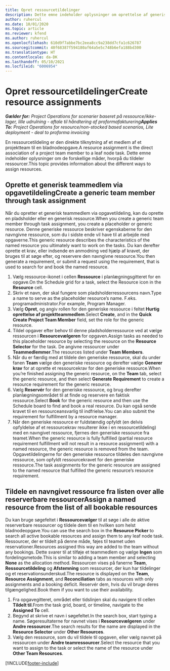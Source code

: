 ```yaml
---
title: Opret ressourcetildelinger
description: Dette emne indeholder oplysninger om oprettelse af generiske og navngivne ressourcetildelinger.
author: ruhercul
ms.date: 10/01/2020
ms.topic: article
ms.reviewer: kfend
ms.author: ruhercul
ms.openlocfilehash: 610d9f7abbe7bc2eea8cc9a238dd7cfa1c626787
ms.sourcegitcommit: 40f68387f594180af64a5e5c748b6efa188bd300
ms.translationtype: HT
ms.contentlocale: da-DK
ms.lasthandoff: 05/10/2021
ms.locfileid: "6006954"
---
```

# <a name="create-resource-assignments"></a><span data-ttu-id="4adf7-103">Opret ressourcetildelinger</span><span class="sxs-lookup"><span data-stu-id="4adf7-103">Create resource assignments</span></span>

<span data-ttu-id="4adf7-104">_**Gælder for:** Project Operations for scenarier baseret på ressource/ikke-lager, lille udrulning - aftale til håndtering af proformafakturering_</span><span class="sxs-lookup"><span data-stu-id="4adf7-104">_**Applies To:** Project Operations for resource/non-stocked based scenarios, Lite deployment - deal to proforma invoicing_</span></span>


<span data-ttu-id="4adf7-105">En ressourcetildeling er den direkte tilknytning af et medlem af et projektteam til en bladnodeopgave.</span><span class="sxs-lookup"><span data-stu-id="4adf7-105">A resource assignment is the direct association of a project team member to a leaf node task.</span></span> <span data-ttu-id="4adf7-106">Dette emne indeholder oplysninger om de forskellige måder, hvorpå du tildeler ressourcer.</span><span class="sxs-lookup"><span data-stu-id="4adf7-106">This topic provides information about the different ways to assign resources.</span></span>

## <a name="create-a-generic-team-member-through-task-assignment"></a><span data-ttu-id="4adf7-107">Oprette et generisk teammedlem via opgavetildeling</span><span class="sxs-lookup"><span data-stu-id="4adf7-107">Create a generic team member through task assignment</span></span>


<span data-ttu-id="4adf7-108">Når du opretter et generisk teammedlem via opgavetildeling, kan du oprette en pladsholder eller en generisk ressource.</span><span class="sxs-lookup"><span data-stu-id="4adf7-108">When you create a generic team member through task assignment, you create a placeholder or generic resource.</span></span> <span data-ttu-id="4adf7-109">Denne generiske ressource beskriver egenskaberne for den navngivne ressource, som du i sidste ende vil have til at arbejde med opgaverne.</span><span class="sxs-lookup"><span data-stu-id="4adf7-109">This generic resource describes the characteristics of the named resource you ultimately want to work on the tasks.</span></span> <span data-ttu-id="4adf7-110">Du kan derefter oprette et krav, eller indsende en anmodning ved hjælp af kravet, der bruges til at søge efter, og reservere den navngivne ressource.</span><span class="sxs-lookup"><span data-stu-id="4adf7-110">You then generate a requirement, or submit a request using the requirement, that is used to search for and book the named resource.</span></span>

1. <span data-ttu-id="4adf7-111">Vælg ressource-ikonet i cellen **Ressource** i planlægningsgitteret for en opgave.</span><span class="sxs-lookup"><span data-stu-id="4adf7-111">On the Schedule grid for a task, select the Resource icon in the **Resource** cell.</span></span>
2. <span data-ttu-id="4adf7-112">Skriv et navn, der skal fungere som pladsholderressourcens navn.</span><span class="sxs-lookup"><span data-stu-id="4adf7-112">Type a name to serve as the placeholder resource’s name.</span></span> <span data-ttu-id="4adf7-113">F.eks. programadministrator.</span><span class="sxs-lookup"><span data-stu-id="4adf7-113">For example, Program Manager.</span></span>
3. <span data-ttu-id="4adf7-114">Vælg **Opret**, og angiv rollen for den generiske ressource i feltet **Hurtig oprettelse af projektteammedlem**.</span><span class="sxs-lookup"><span data-stu-id="4adf7-114">Select **Create**, and in the **Quick Create Project Team Member** field, set the role for the generic resource.</span></span>
4. <span data-ttu-id="4adf7-115">Tildel opgaver efter behov til denne pladsholderressource ved at vælge ressourcen i **Resourcevælgeren** for opgaven.</span><span class="sxs-lookup"><span data-stu-id="4adf7-115">Assign tasks as needed to this placeholder resource by selecting the resource on the **Resource Selector** for the task.</span></span> <span data-ttu-id="4adf7-116">De angivne ressourcer under **Teammedlemmer**.</span><span class="sxs-lookup"><span data-stu-id="4adf7-116">The resources listed under **Team Members**.</span></span>
5. <span data-ttu-id="4adf7-117">Når du er færdig med at tildele den generiske ressource, skal du under fanen **Team** vælge den generiske ressource og derefter vælge **Generer krav** for at oprette et ressourcekrav for den generiske ressource.</span><span class="sxs-lookup"><span data-stu-id="4adf7-117">When you’re finished assigning the generic resource, on the **Team** tab, select the generic resource, and then select **Generate Requirement** to create a resource requirement for the generic resource.</span></span>
6. <span data-ttu-id="4adf7-118">Vælg **Reservér** for den generiske ressource, og brug derefter planlægningsområdet til at finde og reservere en faktisk ressource.</span><span class="sxs-lookup"><span data-stu-id="4adf7-118">Select **Book** for the generic resource and then use the Schedule board to find and book a real resource.</span></span> <span data-ttu-id="4adf7-119">Du kan også sende kravet til en ressourceansvarlig til indfrielse.</span><span class="sxs-lookup"><span data-stu-id="4adf7-119">You can also submit the requirement for fulfillment by a resource manager.</span></span>
7. <span data-ttu-id="4adf7-120">Når den generiske ressource er fuldstændig opfyldt (en delvis opfyldelse af et ressourcekrav resulterer ikke i en ressourcetildeling) med en navngivet ressource, fjernes den generiske ressource fra teamet.</span><span class="sxs-lookup"><span data-stu-id="4adf7-120">When the generic resource is fully fulfilled (partial resource requirement fulfillment will not result in a resource assignment) with a named resource, the generic resource is removed from the team.</span></span> <span data-ttu-id="4adf7-121">Opgavetildelingerne for den generiske ressource tildeles den navngivne ressource, som opfyldt ressourcekravet for den generiske ressource.</span><span class="sxs-lookup"><span data-stu-id="4adf7-121">The task assignments for the generic resource are assigned to the named resource that fulfilled the generic resource’s resource requirement.</span></span>

## <a name="assign-a-named-resource-from-the-list-of-all-bookable-resources"></a><span data-ttu-id="4adf7-122">Tildele en navngivet ressource fra listen over alle reserverbare ressourcer</span><span class="sxs-lookup"><span data-stu-id="4adf7-122">Assign a named resource from the list of all bookable resources</span></span>

<span data-ttu-id="4adf7-123">Du kan bruge søgefeltet i **Ressourcevælger** til at søge i alle de aktive reserverbare ressourcer og tildele dem til en hvilken som helst bladnodeopgave.</span><span class="sxs-lookup"><span data-stu-id="4adf7-123">You can use the search box in the **Resource Picker** to search all active bookable resources and assign them to any leaf node task.</span></span> <span data-ttu-id="4adf7-124">Ressourcer, der er tildelt på denne måde, føjes til teamet uden reservationer.</span><span class="sxs-lookup"><span data-stu-id="4adf7-124">Resources assigned this way are added to the team without any bookings.</span></span> <span data-ttu-id="4adf7-125">Dette svarer til at tilføje et teammedlem og vælge **Ingen** som fordelingsmetode.</span><span class="sxs-lookup"><span data-stu-id="4adf7-125">This is similar to adding a team member and selecting **None** as the allocation method.</span></span> <span data-ttu-id="4adf7-126">Ressourcen vises på fanerne **Team**, **Ressourcetildeling** og **Afstemning** som ressourcer, der kun har tildelinger og et reservationsunderskud.</span><span class="sxs-lookup"><span data-stu-id="4adf7-126">The resource is displayed on the **Team**, **Resource Assignment**, and **Reconciliation** tabs as resources with only assignments and a booking deficit.</span></span> <span data-ttu-id="4adf7-127">Reservér dem, hvis du vil bruge deres tilgængelighed.</span><span class="sxs-lookup"><span data-stu-id="4adf7-127">Book them if you want to use their availability.</span></span>

1. <span data-ttu-id="4adf7-128">Fra opgavegitteret, området eller tidslinjen skal du navigere til cellen **Tildelt til**.</span><span class="sxs-lookup"><span data-stu-id="4adf7-128">From the task grid, board, or timeline, navigate to the **Assigned To** cell.</span></span>
2. <span data-ttu-id="4adf7-129">Begynd at skrive et navn i søgefeltet.</span><span class="sxs-lookup"><span data-stu-id="4adf7-129">In the search box, start typing a name.</span></span> <span data-ttu-id="4adf7-130">Søgeresultaterne for navnet vises i **Resourcevælgeren** under **Andre ressourcer**.</span><span class="sxs-lookup"><span data-stu-id="4adf7-130">The search results for the name are displayed in the **Resource Selector** under **Other Resources**.</span></span>
3. <span data-ttu-id="4adf7-131">Vælg den ressource, som du vil tildele til opgaven, eller vælg navnet på ressourcen under **Andre teamressourcer**.</span><span class="sxs-lookup"><span data-stu-id="4adf7-131">Select the resource that you want to assign to the task or select the name of the resource under **Other Team Resources**.</span></span>


[!INCLUDE[footer-include](../includes/footer-banner.md)]